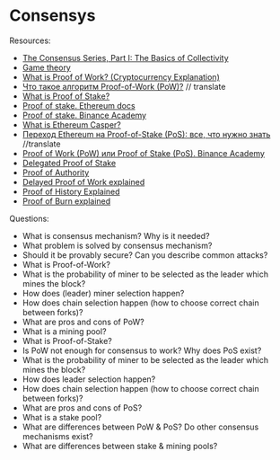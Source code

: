 # Consensys

Resources:

* [The Consensus Series, Part I: The Basics of Collectivity](https://blog.coinfund.io/the-consensus-series-part-i-the-basics-of-collectivity-a11d76ff4d5d)
* [Game theory](https://academy.binance.com/en/articles/game-theory-and-cryptocurrencies)
* [What is Proof of Work? (Cryptocurrency Explanation)](https://www.youtube.com/watch?v=XLcWy1uV8YM)
* [Что такое алгоритм Proof-of-Work (PoW)?](https://forklog.com/cryptorium/chto-takoe-proof-of-work-i-proof-of-stake/) // translate
* [What is Proof of Stake?](https://www.youtube.com/watch?v=M3EFi_POhps)
* [Proof of stake. Ethereum docs](https://ethereum.org/en/developers/docs/consensus-mechanisms/pos/)
* [Proof of stake. Binance Academy](https://academy.binance.com/en/articles/proof-of-stake-explained)
* [What is Ethereum Casper?](https://academy.binance.com/en/articles/ethereum-casper-explained)
* [Переход Ethereum на Proof-of-Stake (PoS): все, что нужно знать](https://forklog.com/cryptorium/perehod-ethereum-na-proof-of-stake-pos-vse-chto-nuzhno-znat/) //translate
* [Proof of Work (PoW) или Proof of Stake (PoS). Binance Academy](https://academy.binance.com/ru/articles/proof-of-work-vs-proof-of-stake)
* [Delegated Proof of Stake](https://www.youtube.com/watch?v=KG9_U2IYmuc)
* [Proof of Authority](https://www.youtube.com/watch?v=rjsaa0tJ8Cw)
* [Delayed Proof of Work explained](https://academy.binance.com/en/articles/delayed-proof-of-work-explained)
* [Proof of History Explained](https://www.youtube.com/watch?v=A5G_FJpzKtk)
* [Proof of Burn explained](https://academy.binance.com/en/articles/proof-of-burn-explained)


Questions:

* What is consensus mechanism? Why is it needed?
* What problem is solved by consensus mechanism?
* Should it be provably secure? Can you describe common attacks?
* What is Proof-of-Work?
* What is the probability of miner to be selected as the leader which mines the block?
* How does (leader) miner selection happen?
* How does chain selection happen (how to choose correct chain between forks)?
* What are pros and cons of PoW?
* What is a mining pool?
* What is Proof-of-Stake?
* Is PoW not enough for consensus to work? Why does PoS exist?
* What is the probability of miner to be selected as the leader which mines the block?
* How does leader selection happen?
* How does chain selection happen (how to choose correct chain between forks)?
* What are pros and cons of PoS?
* What is a stake pool?
* What are differences between PoW & PoS? Do other consensus mechanisms exist?
* What are differences between stake & mining pools?

